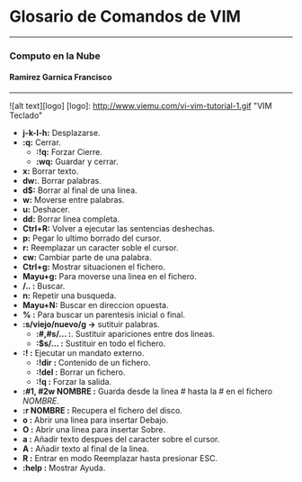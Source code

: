 # Glosario de Comandos de VIM 

------
###  Computo en la Nube
#### Ramirez Garnica Francisco
---
![alt text][logo]
[logo]: http://www.viemu.com/vi-vim-tutorial-1.gif "VIM Teclado"

* **j-k-l-h:** Desplazarse.
* **:q:** Cerrar.
    * **:!q:** Forzar Cierre.
    * **:wq:** Guardar y cerrar.
* **x:** Borrar texto.
* **dw:**. Borrar palabras.
* **d$:** Borrar al final de una linea.
* **w:** Moverse entre palabras.
* **u:** Deshacer.
* **dd:** Borrar linea completa.
* **Ctrl+R:** Volver a ejecutar las sentencias deshechas.
* **p:** Pegar lo ultimo borrado del cursor.
* **r:** Reemplazar un caracter soble el cursor.
* **cw:** Cambiar parte de una palabra.
* **Ctrl+g:** Mostrar situacionen el fichero.
* **Mayu+g:** Para moverse una linea en el fichero.
* **/.. :** Buscar.
* **n:** Repetir una busqueda.
* **Mayu+N:** Buscar en direccion opuesta.
* **% :** Para buscar un parentesis inicial o final.
* **:s/viejo/nuevo/g ->** sutituir palabras.
    * **:#,#s/... :**. Sustituir apariciones entre dos lineas.
    *  **:$s/... :** Sustituir en todo el fichero.
* **:! :** Ejecutar un mandato externo.
    * **:!dir :** Contenido de un fichero.
    * **:!del :** Borrar un fichero.
    * **:!q :** Forzar la salida.
* **:#1, #2w NOMBRE :** Guarda desde la linea # hasta la # en el fichero *NOMBRE*.
* **:r NOMBRE :** Recupera el fichero del disco.
* **o :** Abrir una linea para insertar Debajo.
* **O :** Abrir una linea para insertar Sobre.
* **a :** Añadir texto despues del caracter sobre el cursor.
* **A :** Añadir texto al final de la linea.
* **R :** Entrar en modo Reemplazar hasta presionar ESC.
* **:help :** Mostrar Ayuda.
